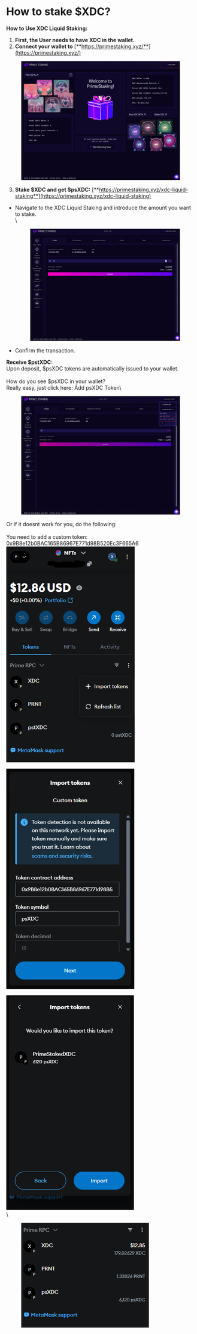 # How to stake $XDC?

**How to Use XDC Liquid Staking:**&#x20;

1. &#x20;**First, the User needs to have XDC in the wallet.**
2. **Connect your wallet to** [**https://primestaking.xyz/**](https://primestaking.xyz/)

<figure><img src="../../../../.gitbook/assets/image.png" alt=""><figcaption></figcaption></figure>

3. **Stake $XDC and get $psXDC:** [**https://primestaking.xyz/xdc-liquid-staking**](https://primestaking.xyz/xdc-liquid-staking)

*   Navigate to the XDC Liquid Staking and introduce the amount you want to stake.\
    \


    <figure><img src="../../../../.gitbook/assets/image (1).png" alt=""><figcaption></figcaption></figure>
* Confirm the transaction.

**Receive $pstXDC:**\
Upon deposit, $psXDC tokens are automatically issued to your wallet.\
\
How do you see $psXDC in your wallet?\
Really easy, just click here: Add psXDC Token\


<figure><img src="../../../../.gitbook/assets/image (6).png" alt=""><figcaption></figcaption></figure>

Or if it doesnt work for you, do the following:\
\
You need to add a custom token: 0x9B8e12b0BAC165B86967E771d98B520Ec3F665A6\
![](<../../../../.gitbook/assets/image (2).png>)

![](<../../../../.gitbook/assets/image (3).png>)

![](<../../../../.gitbook/assets/image (4).png>)\
\


<div align="left"><figure><img src="../../../../.gitbook/assets/image (5).png" alt=""><figcaption></figcaption></figure></div>
